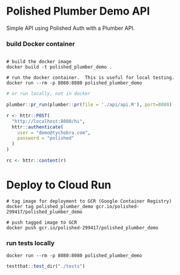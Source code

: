 
# Polished Plumber Demo API

Simple API using Polished Auth with a Plumber API.

### build Docker container

```terminal

# build the docker image
docker build -t polished_plumber_demo .

# run the docker container.  This is useful for local testing.
docker run --rm -p 8080:8080 polished_plumber_demo
```

```R
# or run locally, not in docker

plumber::pr_run(plumber::pr(file = './api/api.R'), port=8080)

r <- httr::POST(
  "http://localhost:8080/hi",
  httr::authenticate(
    user = "demo@tychobra.com",
    password = "polished"
  )
)

rc <- httr::content(r)
```

# Deploy to Cloud Run

```terminal
# tag image for deployment to GCR (Google Container Registry)
docker tag polished_plumber_demo gcr.io/polished-299417/polished_plumber_demo

# push tagged image to GCR
docker push gcr.io/polished-299417/polished_plumber_demo
```

### run tests locally


```terminal
docker run --rm -p 8080:8080 polished_plumber_demo
```

```R
testthat::test_dir("./tests")
```